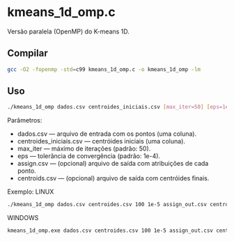 # kmeans_1d_omp.c

Versão paralela (OpenMP) do K-means 1D.

## Compilar

```bash
gcc -O2 -fopenmp -std=c99 kmeans_1d_omp.c -o kmeans_1d_omp -lm
```

## Uso

```bash
./kmeans_1d_omp dados.csv centroides_iniciais.csv [max_iter=50] [eps=1e-4] [assign.csv] [centroids.csv]
```

Parâmetros:
- dados.csv — arquivo de entrada com os pontos (uma coluna).
- centroides_iniciais.csv — centróides iniciais (uma coluna).
- max_iter — máximo de iterações (padrão: 50).
- eps — tolerância de convergência (padrão: 1e-4).
- assign.csv — (opcional) arquivo de saída com atribuições de cada ponto.
- centroids.csv — (opcional) arquivo de saída com centróides finais.

Exemplo:
LINUX
```bash
./kmeans_1d_omp dados.csv centroides.csv 100 1e-5 assign_out.csv centroids_out.csv
```
WINDOWS
```bash
kmeans_1d_omp.exe dados.csv centroides.csv 100 1e-5 assign_out.csv centroids_out.csv
```
